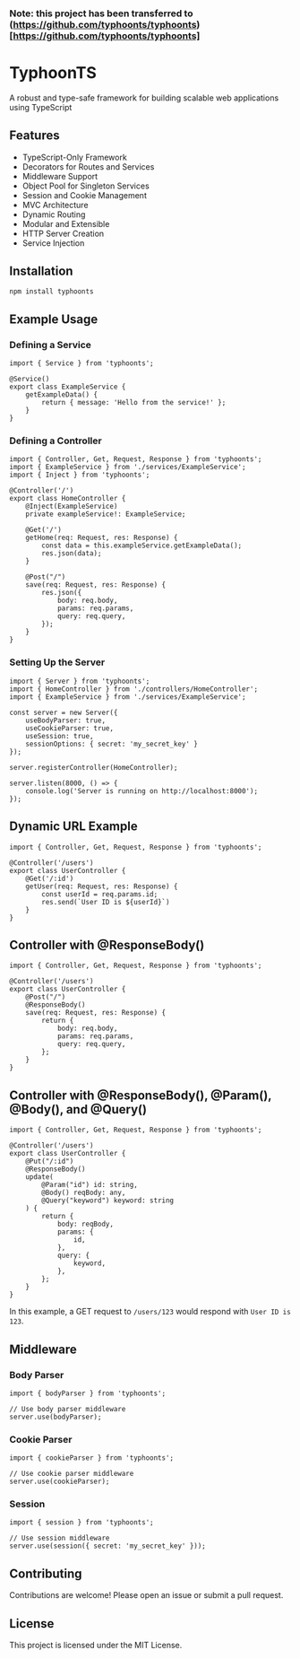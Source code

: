 ### Note: this project has been transferred to (https://github.com/typhoonts/typhoonts)[https://github.com/typhoonts/typhoonts]

# TyphoonTS

A robust and type-safe framework for building scalable web applications using TypeScript

## Features

- TypeScript-Only Framework
- Decorators for Routes and Services
- Middleware Support
- Object Pool for Singleton Services
- Session and Cookie Management
- MVC Architecture
- Dynamic Routing
- Modular and Extensible
- HTTP Server Creation
- Service Injection

## Installation

    npm install typhoonts

## Example Usage

### Defining a Service

    import { Service } from 'typhoonts';

    @Service()
    export class ExampleService {
        getExampleData() {
            return { message: 'Hello from the service!' };
        }
    }

### Defining a Controller

    import { Controller, Get, Request, Response } from 'typhoonts';
    import { ExampleService } from './services/ExampleService';
    import { Inject } from 'typhoonts';

    @Controller('/')
    export class HomeController {
        @Inject(ExampleService)
        private exampleService!: ExampleService;

        @Get('/')
        getHome(req: Request, res: Response) {
            const data = this.exampleService.getExampleData();
            res.json(data);
        }

        @Post("/")
        save(req: Request, res: Response) {
            res.json({
                body: req.body,
                params: req.params,
                query: req.query,
            });
        }
    }

### Setting Up the Server

    import { Server } from 'typhoonts';
    import { HomeController } from './controllers/HomeController';
    import { ExampleService } from './services/ExampleService';

    const server = new Server({
        useBodyParser: true,
        useCookieParser: true,
        useSession: true,
        sessionOptions: { secret: 'my_secret_key' }
    });

    server.registerController(HomeController);

    server.listen(8000, () => {
        console.log('Server is running on http://localhost:8000');
    });

## Dynamic URL Example

    import { Controller, Get, Request, Response } from 'typhoonts';

    @Controller('/users')
    export class UserController {
        @Get('/:id')
        getUser(req: Request, res: Response) {
            const userId = req.params.id;
            res.send(`User ID is ${userId}`)
        }
    }

## Controller with @ResponseBody()

    import { Controller, Get, Request, Response } from 'typhoonts';

    @Controller('/users')
    export class UserController {
        @Post("/")
        @ResponseBody()
        save(req: Request, res: Response) {
            return {
                body: req.body,
                params: req.params,
                query: req.query,
            };
        }
    }

## Controller with @ResponseBody(), @Param(), @Body(), and @Query()

    import { Controller, Get, Request, Response } from 'typhoonts';

    @Controller('/users')
    export class UserController {
        @Put("/:id")
        @ResponseBody()
        update(
            @Param("id") id: string,
            @Body() reqBody: any,
            @Query("keyword") keyword: string
        ) {
            return {
                body: reqBody,
                params: {
                    id,
                },
                query: {
                    keyword,
                },
            };
        }
    }

In this example, a GET request to `/users/123` would respond with `User ID is 123`.

## Middleware

### Body Parser

    import { bodyParser } from 'typhoonts';

    // Use body parser middleware
    server.use(bodyParser);

### Cookie Parser

    import { cookieParser } from 'typhoonts';

    // Use cookie parser middleware
    server.use(cookieParser);

### Session

    import { session } from 'typhoonts';

    // Use session middleware
    server.use(session({ secret: 'my_secret_key' }));

## Contributing

Contributions are welcome! Please open an issue or submit a pull request.

## License

This project is licensed under the MIT License.
